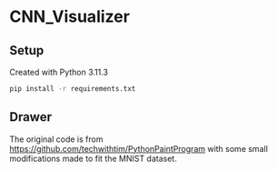 # CNN_Visualizer
## Setup
Created with Python 3.11.3
```bash
pip install -r requirements.txt
```

## Drawer
The original code is from https://github.com/techwithtim/PythonPaintProgram with some small modifications made to fit the MNIST dataset.